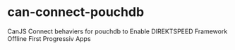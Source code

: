 # can-connect-pouchdb
CanJS Connect behaviers for pouchdb to Enable DIREKTSPEED Framework Offline First Progressiv Apps
